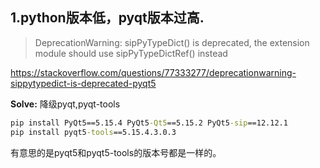 ## 1.python版本低，pyqt版本过高.

> DeprecationWarning: sipPyTypeDict() is deprecated, the extension module should use sipPyTypeDictRef() instead

https://stackoverflow.com/questions/77333277/deprecationwarning-sippytypedict-is-deprecated-pyqt5

**Solve:** 降级pyqt,pyqt-tools

```cmd
pip install PyQt5==5.15.4 PyQt5-Qt5==5.15.2 PyQt5-sip==12.12.1
pip install pyqt5-tools==5.15.4.3.0.3
```

有意思的是pyqt5和pyqt5-tools的版本号都是一样的。